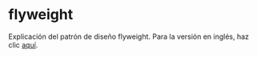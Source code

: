 # flyweight
Explicación del patrón de diseño flyweight.
Para la versión en inglés, haz clic [aquí](README.md).
